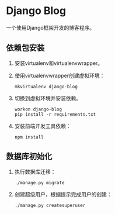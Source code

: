 # Django Blog

一个使用Django框架开发的博客程序。

## 依赖包安装

1. 安装virtualenv和virtualenvwrapper。
2. 使用virtualenvwrapper创建虚拟环境：

   ```shell
   mkvirtualenv django-blog
   ```

3. 切换到虚拟环境并安装依赖。

   ```shell
   workon django-blog
   pip install -r requirements.txt
   ```

4. 安装前端开发工具依赖：

   ```shell
   npm install
   ```

## 数据库初始化

1. 执行数据库迁移：
   
   ```shell
   ./manage.py migrate
   ```

2. 创建超级用户，根据提示完成用户的创建：
   
   ```shell
   ./manage.py createsuperuser
   ```
    
